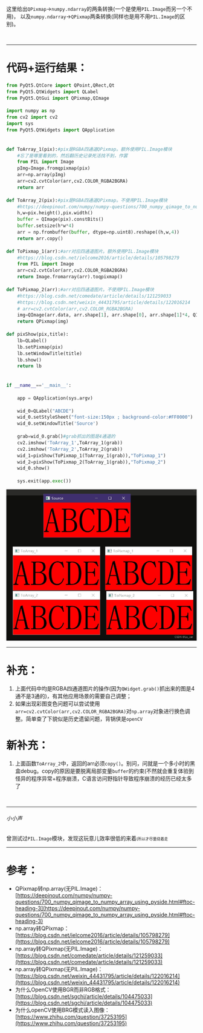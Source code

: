 这里给出``QPixmap``→``numpy.ndarray``的两条转换(一个是使用``PIL.Image``而另一个不用)，
以及``numpy.ndarray``→``QPixmap``两条转换(同样也是用不用``PIL.Image``的区别)。


<br>

***

# 代码+运行结果：
```python
from PyQt5.QtCore import QPoint,QRect,Qt
from PyQt5.QtWidgets import QLabel
from PyQt5.QtGui import QPixmap,QImage

import numpy as np
from cv2 import cv2
import sys
from PyQt5.QtWidgets import QApplication


def ToArray_1(pix):#pix是RGBA四通道QPixmap。额外使用PIL.Image模块
	#忘了是哪里看到的，然后翻历史记录死活找不到，作罢
    from PIL import Image
    pImg=Image.fromqpixmap(pix)
    arr=np.array(pImg)
    arr=cv2.cvtColor(arr,cv2.COLOR_RGBA2BGRA)
    return arr

def ToArray_2(pix):#pix是RGBA四通道QPixmap。不使用PIL.Image模块
    #https://deepinout.com/numpy/numpy-questions/700_numpy_qimage_to_numpy_array_using_pyside.html#ftoc-heading-3
    h,w=pix.height(),pix.width()
    buffer = QImage(pix).constBits()
    buffer.setsize(h*w*4)
    arr = np.frombuffer(buffer, dtype=np.uint8).reshape((h,w,4))
    return arr.copy()

def ToPixmap_1(arr):#arr对应四通道图片。额外使用PIL.Image模块
    #https://blog.csdn.net/ielcome2016/article/details/105798279
    from PIL import Image
    arr=cv2.cvtColor(arr,cv2.COLOR_RGBA2BGRA)
    return Image.fromarray(arr).toqpixmap()

def ToPixmap_2(arr):#arr对应四通道图片。不使用PIL.Image模块
    #https://blog.csdn.net/comedate/article/details/121259033
    #https://blog.csdn.net/weixin_44431795/article/details/122016214
    # arr=cv2.cvtColor(arr,cv2.COLOR_RGBA2BGRA)
    img=QImage(arr.data, arr.shape[1], arr.shape[0], arr.shape[1]*4, QImage.Format_RGBA8888)
    return QPixmap(img)

def pixShow(pix,title):
    lb=QLabel()
    lb.setPixmap(pix)
    lb.setWindowTitle(title)
    lb.show()
    return lb


if __name__=='__main__':

    app = QApplication(sys.argv)

    wid_0=QLabel("ABCDE")
    wid_0.setStyleSheet("font-size:150px ; background-color:#FF0000")
    wid_0.setWindowTitle('Source')

    grab=wid_0.grab()#grab抓出的图是4通道的
    cv2.imshow('ToArray_1',ToArray_1(grab))
    cv2.imshow('ToArray_2',ToArray_2(grab))
    wid_1=pixShow(ToPixmap_1(ToArray_1(grab)),"ToPixmap_1")
    wid_2=pixShow(ToPixmap_2(ToArray_1(grab)),"ToPixmap_2")
    wid_0.show()

    sys.exit(app.exec())


```


![运行结果](./pict/1.png)
***


# 补充：
1. 上面代码中均是RGBA四通道图片的操作(因为``QWidget.grab()``抓出来的图是4通不是3通的)，有其他应用场景的需要自己调整；
2. 如果出现彩图变色问题可以尝试使用``arr=cv2.cvtColor(arr,cv2.COLOR_RGBA2BGRA)``对``np.array``对象进行换色调整。简单查了下貌似是历史遗留问题，背锅侠是``openCV``


# 新补充：
1. 上面函数``ToArray_2``中，返回的arr必须``copy()``。别问，问就是一个多小时的黑盒debug。copy的原因是要脱离局部变量``buffer``的约束(不然就会重复体验到怪异的程序异常+程序崩溃，C语言访问野指针导致程序崩溃的经历已经太多了


<br>

***
###### 小小声
曾测试过```PIL.Image```模块，发现这玩意儿效率很低的来着<font size=1>(所以才尽量绕着走</font>

***

# 参考：
- QPixmap转np.array(无PIL.Image)：[https://deepinout.com/numpy/numpy-questions/700_numpy_qimage_to_numpy_array_using_pyside.html#ftoc-heading-3](https://deepinout.com/numpy/numpy-questions/700_numpy_qimage_to_numpy_array_using_pyside.html#ftoc-heading-3)
- np.array转QPixmap：[https://blog.csdn.net/ielcome2016/article/details/105798279](https://blog.csdn.net/ielcome2016/article/details/105798279)
- np.array转QPixmap(无PIL.Image)：[https://blog.csdn.net/comedate/article/details/121259033](https://blog.csdn.net/comedate/article/details/121259033)
- np.array转QPixmap(无PIL.Image)：[https://blog.csdn.net/weixin_44431795/article/details/122016214](https://blog.csdn.net/weixin_44431795/article/details/122016214)
- 为什么OpenCV使用BGR而非RGB格式：[https://blog.csdn.net/sgchi/article/details/104475033](https://blog.csdn.net/sgchi/article/details/104475033)
- 为什么openCV使用BRG模式读入图像：[https://www.zhihu.com/question/37253195](https://www.zhihu.com/question/37253195)

